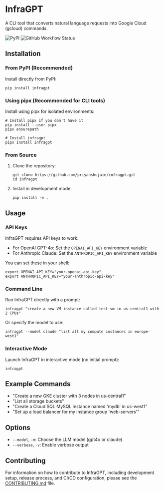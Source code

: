 # InfraGPT

A CLI tool that converts natural language requests into Google Cloud (gcloud) commands.

![PyPI](https://img.shields.io/pypi/v/infragpt)
![GitHub Workflow Status](https://img.shields.io/github/actions/workflow/status/priyanshujain/infragpt/publish.yml)

## Installation

### From PyPI (Recommended)

Install directly from PyPI:

```
pip install infragpt
```

### Using pipx (Recommended for CLI tools)

Install using pipx for isolated environments:

```
# Install pipx if you don't have it
pip install --user pipx
pipx ensurepath

# Install infragpt
pipx install infragpt
```

### From Source

1. Clone the repository:
   ```
   git clone https://github.com/priyanshujain/infragpt.git
   cd infragpt
   ```

2. Install in development mode:
   ```
   pip install -e .
   ```

## Usage

### API Keys

InfraGPT requires API keys to work:

- For OpenAI GPT-4o: Set the `OPENAI_API_KEY` environment variable
- For Anthropic Claude: Set the `ANTHROPIC_API_KEY` environment variable

You can set these in your shell:
```
export OPENAI_API_KEY="your-openai-api-key"
export ANTHROPIC_API_KEY="your-anthropic-api-key"
```

### Command Line

Run InfraGPT directly with a prompt:

```
infragpt "create a new VM instance called test-vm in us-central1 with 2 CPUs"
```

Or specify the model to use:

```
infragpt --model claude "list all my compute instances in europe-west1"
```

### Interactive Mode

Launch InfraGPT in interactive mode (no initial prompt):

```
infragpt
```

## Example Commands

- "Create a new GKE cluster with 3 nodes in us-central1"
- "List all storage buckets"
- "Create a Cloud SQL MySQL instance named 'mydb' in us-west1"
- "Set up a load balancer for my instance group 'web-servers'"

## Options

- `--model`, `-m`: Choose the LLM model (gpt4o or claude)
- `--verbose`, `-v`: Enable verbose output

## Contributing

For information on how to contribute to InfraGPT, including development setup, release process, and CI/CD configuration, please see the [CONTRIBUTING.md](CONTRIBUTING.md) file.
